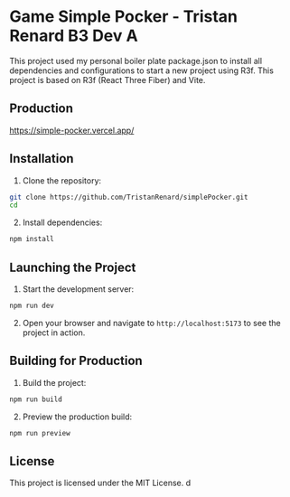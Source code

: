 # Game Simple Pocker - Tristan Renard B3 Dev A

This project used my personal boiler plate package.json to install all dependencies and configurations to start a new project using R3f.
This project is based on R3f (React Three Fiber) and Vite.

## Production
https://simple-pocker.vercel.app/

## Installation

1. Clone the repository:
  ```bash
  git clone https://github.com/TristanRenard/simplePocker.git
  cd 
  ```

2. Install dependencies:
  ```bash
  npm install
  ```

## Launching the Project

1. Start the development server:
  ```bash
  npm run dev
  ```

2. Open your browser and navigate to `http://localhost:5173` to see the project in action.

## Building for Production

1. Build the project:
  ```bash
  npm run build
  ```

2. Preview the production build:
  ```bash
  npm run preview
  ```

## License

This project is licensed under the MIT License. d